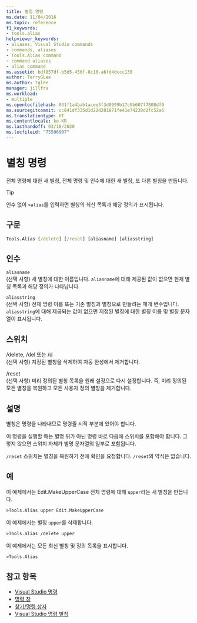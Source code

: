 ```yaml
---
title: 별칭 명령
ms.date: 11/04/2016
ms.topic: reference
f1_keywords:
- tools.alias
helpviewer_keywords:
- aliases, Visual Studio commands
- commands, aliases
- Tools.Alias command
- command aliases
- alias command
ms.assetid: bdf857df-b5d5-450f-8c10-a6fd4dccc130
author: TerryGLee
ms.author: tglee
manager: jillfra
ms.workload:
- multiple
ms.openlocfilehash: 031f1a4bab1acee3f3d0999b17c0b607f7808df9
ms.sourcegitcommit: cc841df335d1d22d281871fe41e74238d2fc52a6
ms.translationtype: HT
ms.contentlocale: ko-KR
ms.lasthandoff: 03/18/2020
ms.locfileid: "75596907"
---
```

# <a name="alias-command"></a>별칭 명령
전체 명령에 대한 새 별칭, 전체 명령 및 인수에 대한 새 별칭, 또 다른 별칭을 만듭니다.

> [!TIP]
> 인수 없이 `>alias`를 입력하면 별칭의 최신 목록과 해당 정의가 표시됩니다.

## <a name="syntax"></a>구문

```cmd
Tools.Alias [/delete] [/reset] [aliasname] [aliasstring]
```

## <a name="arguments"></a>인수
`aliasname`\
(선택 사항) 새 별칭에 대한 이름입니다. `aliasname`에 대해 제공된 값이 없으면 현재 별칭 목록과 해당 정의가 나타납니다.

`aliasstring`\
(선택 사항) 전체 명령 이름 또는 기존 별칭과 별칭으로 만들려는 매개 변수입니다. `aliasstring`에 대해 제공되는 값이 없으면 지정된 별칭에 대한 별칭 이름 및 별칭 문자열이 표시됩니다.

## <a name="switches"></a>스위치
/delete, /del 또는 /d\
(선택 사항) 지정된 별칭을 삭제하여 자동 완성에서 제거합니다.

/reset\
(선택 사항) 미리 정의된 별칭 목록을 원래 설정으로 다시 설정합니다. 즉, 미리 정의된 모든 별칭을 복원하고 모든 사용자 정의 별칭을 제거합니다.

## <a name="remarks"></a>설명
별칭은 명령을 나타내므로 명령줄 시작 부분에 있어야 합니다.

이 명령을 실행할 때는 별명 뒤가 아닌 명령 바로 다음에 스위치를 포함해야 합니다. 그렇지 않으면 스위치 자체가 별명 문자열의 일부로 포함됩니다.

`/reset` 스위치는 별칭을 복원하기 전에 확인을 요청합니다. `/reset`의 약식은 없습니다.

## <a name="examples"></a>예
이 예제에서는 Edit.MakeUpperCase 전체 명령에 대해 `upper`라는 새 별칭을 만듭니다.

```cmd
>Tools.Alias upper Edit.MakeUpperCase
```

이 예제에서는 별칭 `upper`를 삭제합니다.

```cmd
>Tools.alias /delete upper
```

이 예제에서는 모든 최신 별칭 및 정의 목록을 표시합니다.

```cmd
>Tools.Alias
```

## <a name="see-also"></a>참고 항목

- [Visual Studio 명령](../../ide/reference/visual-studio-commands.md)
- [명령 창](../../ide/reference/command-window.md)
- [찾기/명령 상자](../../ide/find-command-box.md)
- [Visual Studio 명령 별칭](../../ide/reference/visual-studio-command-aliases.md)
